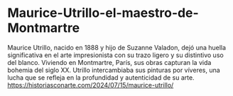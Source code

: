 # Maurice-Utrillo-el-maestro-de-Montmartre
Maurice Utrillo, nacido en 1888 y hijo de Suzanne Valadon, dejó una huella significativa en el arte impresionista con su trazo ligero y su distintivo uso del blanco. Viviendo en Montmartre, París, sus obras capturan la vida bohemia del siglo XX. Utrillo intercambiaba sus pinturas por víveres, una lucha que se refleja en la profundidad y autenticidad de su arte.
https://historiasconarte.com/2024/07/15/maurice-utrillo/
